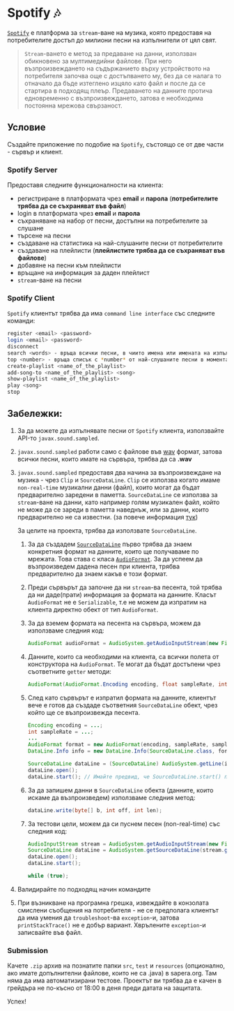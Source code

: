 # Spotify :notes:

[`Spotify`](https://www.spotify.com/) е платформа за `stream`-ване на музика, която предоставя на потребителите достъп до милиони песни на изпълнители от цял свят.

> `Stream`-ването е метод за предаване на данни, използван обикновено за мултимедийни файлове. При него възпроизвеждането на съдържанието върху устройството на потребителя започва още с достъпването му, без да се налага то отначало да бъде изтеглено изцяло като файл и после да се стартира в подходящ плеър. Предаването на данните протича едновременно с възпроизвеждането, затова е необходима постоянна мрежова свързаност.

## Условие

Създайте приложение по подобие на `Spotify`, състоящо се от две части - сървър и клиент.

### **Spotify Server**

Предоставя следните функционалности на клиента:
- регистриране в платформата чрез **email** и **парола** (**потребителите трябва да се съхраняват във файл**)
- login в платформата чрез **email** и **парола**
- съхраняване на набор от песни, достъпни на потребителите за слушане
- търсене на песни
- създаване на статистика на най-слушаните песни от потребителите
- създаване на плейлисти (**плейлистите трябва да се съхраняват във файлове**)
- добавяне на песни към плейлисти
- връщане на информация за даден плейлист
- `stream`-ване на песни

### **Spotify Client**

`Spotify` клиентът трябва да има `command line interface` със следните команди:

```bash
register <email> <password>
login <email> <password>
disconnect
search <words> - връща всички песни, в чиито имена или имената на изпълнителите им, се среща потърсената дума (или думи)
top <number> - връща списък с *number* от най-слушаните песни в момента, сортиран в намаляващ ред
create-playlist <name_of_the_playlist>
add-song-to <name_of_the_playlist> <song>
show-playlist <name_of_the_playlist>
play <song>
stop
```

## Забележки:

1. За да можете да изпълнявате песни от `Spotify` клиента, използвайте API-то `javax.sound.sampled`.
2. `javax.sound.sampled` работи само с файлове във [wav](https://en.wikipedia.org/wiki/WAV) формат, затова всички песни, които имате на сървъра, трябва да са **.wav**
3. `javax.sound.sampled` предоставя два начина за възпроизвеждане на музика - чрез `Clip` и `SourceDataLine`. `Clip` се използва когато имаме `non-real-time` музикални данни (файл), които могат да бъдат предварително заредени в паметта.
`SourceDataLine` се използва за `stream`-ване на данни, като например голям музикален файл, който не може да се зареди в паметта наведнъж, или за данни, които предварително не са известни. (за повече информация [тук](https://docs.oracle.com/javase/tutorial/sound/playing.html))

    За целите на проекта, трябва да използвате `SourceDataLine`.
	1. За да създадем [`SourceDataLine`](https://docs.oracle.com/javase/7/docs/api/javax/sound/sampled/SourceDataLine.html) първо трябва да знаем конкретния формат на данните, които ще получаваме по мрежата. Това става с класа [`AudioFormat`](https://docs.oracle.com/javase/7/docs/api/javax/sound/sampled/AudioFormat.html). За да успеем да възпроизведем дадена песен при клиента, трябва предварително да знаем какъв е този формат.
	
	2. Преди сървърът да започне да ни `stream`-ва  песента, той трябва да ни даде(прати) информация за формата на данните. Класът `AudioFormat` не е `Serializable`, т.е не можем да изпратим на клиента директно обект от тип `AudioFormat`.
	
	3. За да вземем формата на песента на сървъра, можем да използваме следния код:
        ```java
        AudioFormat audioFormat = AudioSystem.getAudioInputStream(new File(song)).getFormat();
        ```
	
	4. Данните, които са необходими на клиента, са всички полета от конструктора на `AudioFormat`. Те могат да бъдат достъпени чрез съответните `getter` методи:
        ```java
        AudioFormat(AudioFormat.Encoding encoding, float sampleRate, int sampleSizeInBits, int channels, int frameSize, float frameRate, boolean bigEndian)
        ```
	
	5. След като сървърът е изпратил формата на данните, клиентът вече е готов да създаде съответния `SourceDataLine` обект, чрез който ще се възпроизвежда песента.
        ```java
        Encoding encoding = ...;
        int sampleRate = ...;
        ...
        AudioFormat format = new AudioFormat(encoding, sampleRate, sampleSizeInBits, channels, frameSize, frameRate, bigEndian);
        DataLine.Info info = new DataLine.Info(SourceDataLine.class, format);

        SourceDataLine dataLine = (SourceDataLine) AudioSystem.getLine(info);
        dataLine.open();
        dataLine.start(); // Имайте предвид, че SourceDataLine.start() пуска нова нишка. За повече информация, може да проверите имплементацията.
        ```
    6. За да запишем данни в `SourceDataLine` обекта (данните, които искаме да възпроизведем) използваме следния метод:
	    ```java
	    dataLine.write(byte[] b, int off, int len);
	    ```
    
    7. За тестови цели, можем да си пуснем песен (non-real-time) със следния код:
    
        ```java
        AudioInputStream stream = AudioSystem.getAudioInputStream(new File("<music>.wav"));
        SourceDataLine dataLine = AudioSystem.getSourceDataLine(stream.getFormat());
        dataLine.open();
        dataLine.start();
        
        while (true);
        ```
  4. Валидирайте по подходящ начин командите
  5. При възникване на програмна грешка, извеждайте в конзолата смислени съобщения на потребителя - не се предполага клиентът да има умения да `troubleshoot`-ва `exception`-и, затова `printStackTrace()` не е добър вариант. Хврълените `exception`-и записвайте във файл.

### Submission

Качете `.zip` архив на познатите папки `src`, `test` и `resources` (опционално, ако имате допълнителни файлове, които не са .java) в sapera.org.
Там няма да има автоматизирани тестове.
Проектът ви трябва да е качен в грейдъра не по-късно от 18:00 в деня преди датата на защитата.

Успех!